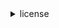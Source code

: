 <details>
    
<summary>license</summary>

```bash
cat <(curl -s https://raw.githubusercontent.com/ok-john/ok-john/main/LICENSE)
```

<details>
    
<summary></summary>
    
    some sites I've found to be interesting at some point in time
    
    https://hdevalence.ca/blog/2020-10-04-its-25519am

    https://neuromancer.sk/std/
    
    https://safecurves.cr.yp.to/
    
    https://noiseexplorer.com/
    
    https://eprint.iacr.org/2014/043.pdf
    
    https://catonmat.net/set-operations-in-unix-shell
    
    https://crypto.stanford.edu/pbc/notes/ep/
    
    https://datatracker.ietf.org/doc/html/rfc5639
    
    https://datatracker.ietf.org/doc/active/

    https://tools.ietf.org/id/draft-ietf-lwig-curve-representations-09.html

    https://sites.google.com/site/fullycapable/Home/thesendmailcapabilitiesissue

    .st/NUv3/0x0
    .st/-44p.xz/0x0
    
</details>

</details>
